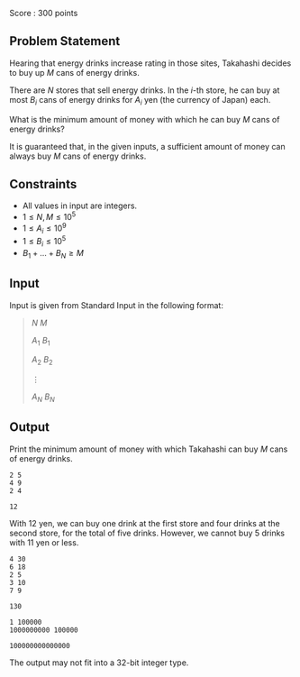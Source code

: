 Score : $300$ points

## Problem Statement

Hearing that energy drinks increase rating in those sites, Takahashi decides to buy up $M$ cans of energy drinks.

There are $N$ stores that sell energy drinks. In the $i$-th store, he can buy at most $B_i$ cans of energy drinks for $A_i$ yen (the currency of Japan) each.

What is the minimum amount of money with which he can buy $M$ cans of energy drinks?

It is guaranteed that, in the given inputs, a sufficient amount of money can always buy $M$ cans of energy drinks.

## Constraints

- All values in input are integers.
- $1 \leq N, M \leq 10^5$
- $1 \leq A_i \leq 10^9$
- $1 \leq B_i \leq 10^5$
- $B_1 + ... + B_N \geq M$

## Input

Input is given from Standard Input in the following format:

> $N$ $M$
> 
> $A_1$ $B_1$
> 
> $A_2$ $B_2$
> 
> $\vdots$
> 
> $A_N$ $B_N$

## Output

Print the minimum amount of money with which Takahashi can buy $M$ cans of energy drinks.

```input1
2 5
4 9
2 4
```

```output1
12
```

With $12$ yen, we can buy one drink at the first store and four drinks at the second store, for the total of five drinks. However, we cannot buy $5$ drinks with $11$ yen or less.

```input2
4 30
6 18
2 5
3 10
7 9
```

```output2
130
```

```input3
1 100000
1000000000 100000
```

```output3
100000000000000
```

The output may not fit into a $32$-bit integer type.